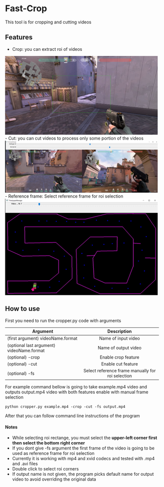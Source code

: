 # Fast-Crop

This tool is for cropping and cutting videos

## Features
- Crop: you can extract roi of videos
<img src="/doc/roi.png" alt="olcft" width="500">
- Cut: you can cut videos to process only some portion of the videos
<img src="/doc/cut.png" alt="olcft" width="500">
- Reference frame: Select reference frame for roi selection
<img src="/doc/fs.png" alt="olcft" width="500">

## How to use

First you need to run the cropper.py code with arguments

| Argument      | Description   | 
| ------------- |:-------------:| 
| (first argument) videoName.format        | Name of input video             |
| (optional last argument) videoName.format| Name of output video            |
| (optional)  -crop                        | Enable crop feature             |
| (optional)  -cut                         | Enable cut feature              |  
| (optional)  -fs                          | Select reference frame manually for roi selection | 

For example command bellow is going to take example.mp4 video and outputs output.mp4 video with both features enable with manual frame selection
```
python cropper.py example.mp4 -crop -cut -fs output.mp4
```
After that you can follow command line instructions of the program

#### Notes
- While selecting roi rectange, you must select the <b>upper-left corner first then select the bottom right corner</b>
- If you dont give -fs argument the first frame of the video is going to be used as reference frame for roi selection
- Currently it is working with mp4 and xvid codecs and tested with .mp4 and .avi files 
- Double click to select roi corners
- If output name is not given, the program picks default name for output video to avoid overriding the original data
